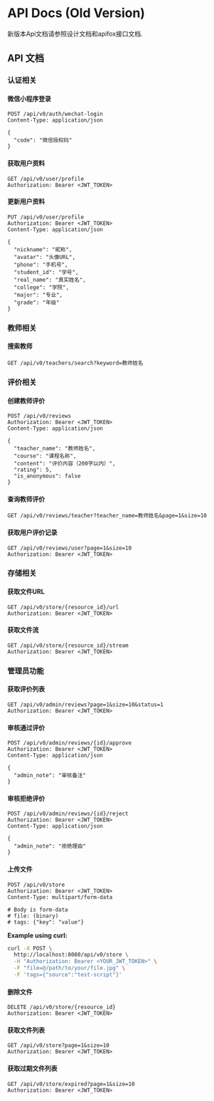 # API Docs (Old Version)

新版本Api文档请参照设计文档和apifox接口文档.

## API 文档

### 认证相关

#### 微信小程序登录
```http
POST /api/v0/auth/wechat-login
Content-Type: application/json

{
  "code": "微信授权码"
}
```

#### 获取用户资料
```http
GET /api/v0/user/profile
Authorization: Bearer <JWT_TOKEN>
```

#### 更新用户资料
```http
PUT /api/v0/user/profile
Authorization: Bearer <JWT_TOKEN>
Content-Type: application/json

{
  "nickname": "昵称",
  "avatar": "头像URL",
  "phone": "手机号",
  "student_id": "学号",
  "real_name": "真实姓名",
  "college": "学院",
  "major": "专业",
  "grade": "年级"
}
```

### 教师相关

#### 搜索教师
```http
GET /api/v0/teachers/search?keyword=教师姓名
```

### 评价相关

#### 创建教师评价
```http
POST /api/v0/reviews
Authorization: Bearer <JWT_TOKEN>
Content-Type: application/json

{
  "teacher_name": "教师姓名",
  "course": "课程名称",
  "content": "评价内容（200字以内）",
  "rating": 5,
  "is_anonymous": false
}
```

#### 查询教师评价
```http
GET /api/v0/reviews/teacher?teacher_name=教师姓名&page=1&size=10
```

#### 获取用户评价记录
```http
GET /api/v0/reviews/user?page=1&size=10
Authorization: Bearer <JWT_TOKEN>
```

### 存储相关

#### 获取文件URL
```http
GET /api/v0/store/{resource_id}/url
Authorization: Bearer <JWT_TOKEN>
```

#### 获取文件流
```http
GET /api/v0/store/{resource_id}/stream
Authorization: Bearer <JWT_TOKEN>
```

### 管理员功能

#### 获取评价列表
```http
GET /api/v0/admin/reviews?page=1&size=10&status=1
Authorization: Bearer <JWT_TOKEN>
```

#### 审核通过评价
```http
POST /api/v0/admin/reviews/{id}/approve
Authorization: Bearer <JWT_TOKEN>
Content-Type: application/json

{
  "admin_note": "审核备注"
}
```

#### 审核拒绝评价
```http
POST /api/v0/admin/reviews/{id}/reject
Authorization: Bearer <JWT_TOKEN>
Content-Type: application/json

{
  "admin_note": "拒绝理由"
}
```

#### 上传文件
```http
POST /api/v0/store
Authorization: Bearer <JWT_TOKEN>
Content-Type: multipart/form-data

# Body is form-data
# file: (binary)
# tags: {"key": "value"}
```

**Example using curl:**
```bash
curl -X POST \
  http://localhost:8080/api/v0/store \
  -H "Authorization: Bearer <YOUR_JWT_TOKEN>" \
  -F "file=@/path/to/your/file.jpg" \
  -F 'tags={"source":"test-script"}'
```

#### 删除文件
```http
DELETE /api/v0/store/{resource_id}
Authorization: Bearer <JWT_TOKEN>
```

#### 获取文件列表
```http
GET /api/v0/store?page=1&size=10
Authorization: Bearer <JWT_TOKEN>
```

#### 获取过期文件列表
```http
GET /api/v0/store/expired?page=1&size=10
Authorization: Bearer <JWT_TOKEN>
```
